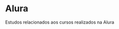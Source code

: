 # Alura                 
Estudos relacionados aos cursos realizados na Alura         
   
 









